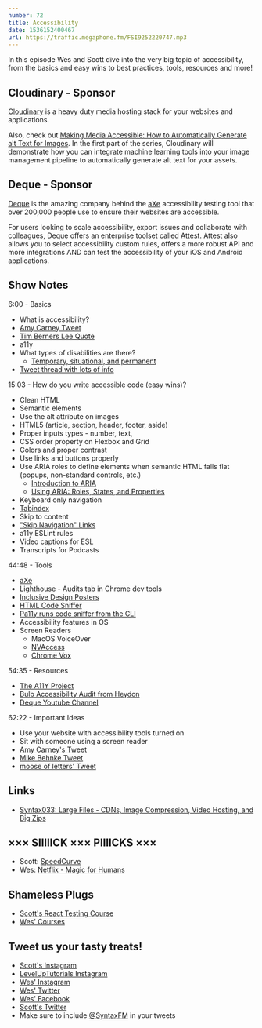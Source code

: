 ```yaml
---
number: 72
title: Accessibility
date: 1536152400467
url: https://traffic.megaphone.fm/FSI9252220747.mp3
---
```


In this episode Wes and Scott dive into the very big topic of accessibility, from the basics and easy wins to best practices, tools, resources and more!

## Cloudinary - Sponsor

[Cloudinary](https://cloudinary.com?utm_source=Syntax.fm&utm_medium=Podcast&utm_content=Accessibility_Syntax_podcast) is a heavy duty media hosting stack for your websites and applications.

Also, check out [Making Media Accessible: How to Automatically Generate alt Text for Images](https://cloudinary.com/blog/making_media_accessible_how_to_automatically_generate_alt_text_for_images?utm_source=Syntax.fm&utm_medium=Podcast&utm_content=Accessibility_Syntax_podcast). In the first part of the series, Cloudinary will demonstrate how you can integrate machine learning tools into your image management pipeline to automatically generate alt text for your assets.

## Deque - Sponsor

[Deque](https://www.deque.com/) is the amazing company behind the [aXe](https://www.deque.com/axe/) accessibility testing tool that over 200,000 people use to ensure their websites are accessible.

For users looking to scale accessibility, export issues and collaborate with colleagues, Deque offers an enterprise toolset called [Attest](https://www.deque.com/tools/worldspace-attest/). Attest also allows you to select accessibility custom rules, offers a more robust API and more integrations AND can test the accessibility of your iOS and Android applications.

## Show Notes

6:00 - Basics

* What is accessibility?
* [Amy Carney Tweet](https://twitter.com/click2carney/status/1027601637156610048)
* [Tim Berners Lee Quote](https://www.w3.org/standards/webdesign/accessibility)
* a11y
* What types of disabilities are there?
  * [Temporary, situational, and permanent](https://medium.com/valtech-design/inclusive-design-dd4e03f82094)
* [Tweet thread with lots of info](https://twitter.com/wesbos/status/1027187967243309057)

15:03 - How do you write accessible code (easy wins)?

* Clean HTML
* Semantic elements
* Use the alt attribute on images
* HTML5 (article, section, header, footer, aside)
* Proper inputs types - number, text,
* CSS order property on Flexbox and Grid
* Colors and proper contrast
* Use links and buttons properly
* Use ARIA roles to define elements when semantic HTML falls flat (popups, non-standard controls, etc.)
  * [Introduction to ARIA](https://developers.google.com/web/fundamentals/accessibility/semantics-aria/)
  * [Using ARIA: Roles, States, and Properties](https://developer.mozilla.org/en-US/docs/Web/Accessibility/ARIA/ARIA_Techniques)
* Keyboard only navigation
* [Tabindex](https://webaim.org/techniques/keyboard/tabindex)
* Skip to content
* ["Skip Navigation" Links](https://webaim.org/techniques/skipnav/)
* a11y ESLint rules
* Video captions for ESL
* Transcripts for Podcasts

44:48 - Tools

* [aXe](https://www.deque.com/axe/)
* Lighthouse - Audits tab in Chrome dev tools
* [Inclusive Design Posters](https://github.com/UKHomeOffice/posters/blob/master/accessibility/design-accessible-services/FINAL-Designing-accessible-services-posters-set.pdf)
* [HTML Code Sniffer](https://squizlabs.github.io/HTML_CodeSniffer/)
* [Pa11y runs code sniffer from the CLI](https://github.com/pa11y/pa11y)
* Accessibility features in OS
* Screen Readers
  * MacOS VoiceOver
  * [NVAccess](https://twitter.com/NVAccess)
  * [Chrome Vox](https://chrome.google.com/webstore/detail/chromevox/kgejglhpjiefppelpmljglcjbhoiplfn?hl=en)

54:35 - Resources

* [The A11Y Project](https://a11yproject.com/)
* [Bulb Accessibility Audit from Heydon](https://bulbenergy.github.io/bulb-audit/)
* [Deque Youtube Channel](https://www.youtube.com/channel/UCvNQ5aJllZ5Oi49jtMKeb0Q)

62:22 - Important Ideas

* Use your website with accessibility tools turned on
* Sit with someone using a screen reader
* [Amy Carney's Tweet](https://twitter.com/click2carney/status/1027604230759051265)
* [Mike Behnke Tweet](https://twitter.com/localpcguy/status/1027215599817158656)
* [moose of letters' Tweet](https://twitter.com/_reverett/status/1027189007799791618)

## Links

* [Syntax033: Large Files - CDNs, Image Compression, Video Hosting, and Big Zips](https://syntax.fm/show/033/large-files-cdns-image-compression-video-hosting-and-big-zips)

## ××× SIIIIICK ××× PIIIICKS ×××

* Scott: [SpeedCurve](https://speedcurve.com/)
* Wes: [Netflix - Magic for Humans](https://www.netflix.com/title/80190510)

## Shameless Plugs

* [Scott's React Testing Course](https://LevelUpTutorials.com/pro)
* [Wes' Courses](https://wesbos.com/courses)

## Tweet us your tasty treats!

* [Scott's Instagram](https://www.instagram.com/stolinski/)
* [LevelUpTutorials Instagram](https://www.instagram.com/LevelUpTutorials/)
* [Wes' Instagram](https://www.instagram.com/wesbos/)
* [Wes' Twitter](https://twitter.com/wesbos)
* [Wes' Facebook](https://www.facebook.com/wesbos.developer)
* [Scott's Twitter](https://twitter.com/stolinski)
* Make sure to include [@SyntaxFM](https://twitter.com/SyntaxFM) in your tweets
